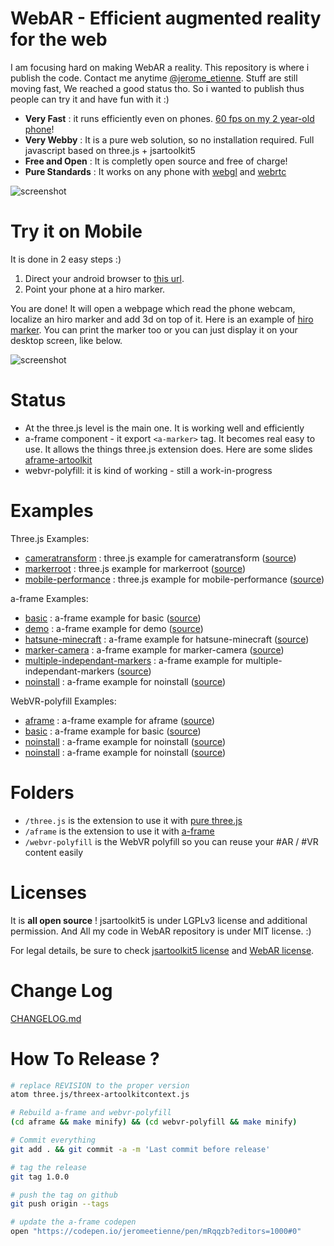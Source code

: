 # WebAR - Efficient augmented reality for the web

I am focusing hard on making WebAR a reality. 
This repository is where i publish the code.
Contact me anytime [@jerome_etienne](https://twitter.com/jerome_etienne).
Stuff are still moving fast, We reached a good status tho.
So i wanted to publish thus people can try it and have fun with it :)

- **Very Fast** : it runs efficiently even on phones. [60 fps on my 2 year-old phone](https://twitter.com/jerome_etienne/status/831333879810236421)!
- **Very Webby** : It is a pure web solution, so no installation required. Full javascript based on three.js + jsartoolkit5
- **Free and Open** : It is completly open source and free of charge!
- **Pure Standards** : It works on any phone with [webgl](http://caniuse.com/#feat=webgl) and [webrtc](http://caniuse.com/#feat=stream)

![screenshot](https://cloud.githubusercontent.com/assets/252962/23068128/40343608-f51a-11e6-8cb3-900e37a7f658.jpg)

# Try it on Mobile
It is done in 2 easy steps :)

1. Direct your android browser to [this url](https://jeromeetienne.github.io/WebAR/three.js/examples/mobile-performance.html).
2. Point your phone at a hiro marker. 

You are done! It will open a webpage which read the phone webcam, localize an hiro marker 
and add 3d on top of it.
Here is an example of [hiro marker](http://wibiwardhono.lecture.ub.ac.id/files/2015/01/HIRO.jpg).
You can print the marker too or you can just display it on your desktop screen, like below.

![screenshot](https://cloud.githubusercontent.com/assets/252962/23072106/73a0656c-f528-11e6-9fcd-3c900d1d47d3.jpg)

# Status
- At the three.js level is the main one. It is working well and efficiently
- a-frame component - it export ```<a-marker>``` tag. It becomes real easy to use.
  It allows the things three.js extension does. Here are some slides 
  [aframe-artoolkit](http://jeromeetienne.github.io/slides/artoolkit-aframe/)
- webvr-polyfill: it is kind of working - still a work-in-progress

# Examples

Three.js Examples: 

- [cameratransform](https://jeromeetienne.github.io/WebAR/three.js/examples/cameratransform.html) : 
  three.js example for cameratransform
  ([source](https://github.com/jeromeetienne/WebAR/blob/master/three.js/examples/cameratransform.html))
- [markerroot](https://jeromeetienne.github.io/WebAR/three.js/examples/markerroot.html) : 
  three.js example for markerroot
  ([source](https://github.com/jeromeetienne/WebAR/blob/master/three.js/examples/markerroot.html))
- [mobile-performance](https://jeromeetienne.github.io/WebAR/three.js/examples/mobile-performance.html) : 
  three.js example for mobile-performance
  ([source](https://github.com/jeromeetienne/WebAR/blob/master/three.js/examples/mobile-performance.html))

a-frame Examples: 

- [basic](https://jeromeetienne.github.io/WebAR/aframe/examples/basic.html) : 
  a-frame example for basic
  ([source](https://github.com/jeromeetienne/WebAR/blob/master/aframe/examples/basic.html))
- [demo](https://jeromeetienne.github.io/WebAR/aframe/examples/demo.html) : 
  a-frame example for demo
  ([source](https://github.com/jeromeetienne/WebAR/blob/master/aframe/examples/demo.html))
- [hatsune-minecraft](https://jeromeetienne.github.io/WebAR/aframe/examples/hatsune-minecraft.html) : 
  a-frame example for hatsune-minecraft
  ([source](https://github.com/jeromeetienne/WebAR/blob/master/aframe/examples/hatsune-minecraft.html))
- [marker-camera](https://jeromeetienne.github.io/WebAR/aframe/examples/marker-camera.html) : 
  a-frame example for marker-camera
  ([source](https://github.com/jeromeetienne/WebAR/blob/master/aframe/examples/marker-camera.html))
- [multiple-independant-markers](https://jeromeetienne.github.io/WebAR/aframe/examples/multiple-independant-markers.html) : 
  a-frame example for multiple-independant-markers
  ([source](https://github.com/jeromeetienne/WebAR/blob/master/aframe/examples/multiple-independant-markers.html))
- [noinstall](https://jeromeetienne.github.io/WebAR/aframe/examples/noinstall.html) : 
  a-frame example for noinstall
  ([source](https://github.com/jeromeetienne/WebAR/blob/master/aframe/examples/noinstall.html))

WebVR-polyfill Examples: 
- [aframe](https://jeromeetienne.github.io/WebAR/webvr-polyfill/examples/aframe.html) : 
  a-frame example for aframe
  ([source](https://github.com/jeromeetienne/WebAR/blob/master/webvr-polyfill/examples/aframe.html))
- [basic](https://jeromeetienne.github.io/WebAR/webvr-polyfill/examples/basic.html) : 
  a-frame example for basic
  ([source](https://github.com/jeromeetienne/WebAR/blob/master/webvr-polyfill/examples/basic.html))
- [noinstall](https://jeromeetienne.github.io/WebAR/webvr-polyfill/examples/noinstall.html) : 
  a-frame example for noinstall
  ([source](https://github.com/jeromeetienne/WebAR/blob/master/webvr-polyfill/examples/noinstall.html))
- [noinstall](https://jeromeetienne.github.io/WebAR/webvr-polyfill/examples/noinstall.html) : 
  a-frame example for noinstall
  ([source](https://github.com/jeromeetienne/WebAR/blob/master/webvr-polyfill/examples/noinstall.html))

# Folders
- ```/three.js``` is the extension to use it with [pure three.js](https://threejs.org)
- ```/aframe``` is the extension to use it with [a-frame](https://aframe.io)
- ```/webvr-polyfill``` is the WebVR polyfill so you can reuse your #AR / #VR content easily

# Licenses
It is **all open source** ! jsartoolkit5 is under LGPLv3 license and additional permission.
And All my code in WebAR repository is under MIT license. :)

For legal details, be sure to check [jsartoolkit5 license](https://github.com/artoolkit/jsartoolkit5/blob/master/LICENSE.txt)
and [WebAR license](https://github.com/jeromeetienne/WebAR/blob/master/LICENSE.txt).

# Change Log
[CHANGELOG.md](https://github.com/jeromeetienne/WebAR/blob/master/CHANGELOG.md)

# How To Release ?

```bash
# replace REVISION to the proper version
atom three.js/threex-artoolkitcontext.js

# Rebuild a-frame and webvr-polyfill
(cd aframe && make minify) && (cd webvr-polyfill && make minify)

# Commit everything
git add . && git commit -a -m 'Last commit before release'

# tag the release 
git tag 1.0.0

# push the tag on github
git push origin --tags

# update the a-frame codepen 
open "https://codepen.io/jeromeetienne/pen/mRqqzb?editors=1000#0"
```
